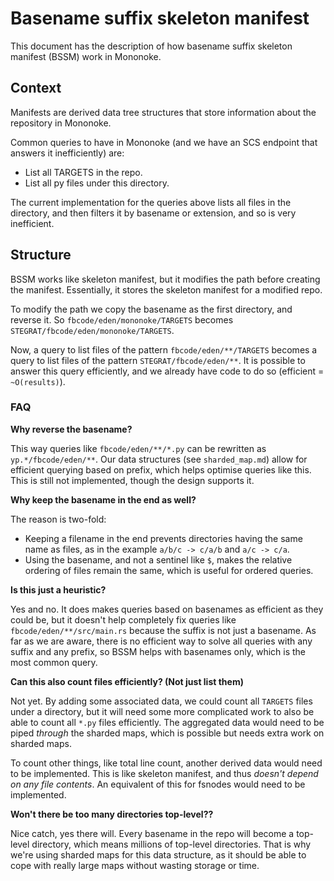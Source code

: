 # Basename suffix skeleton manifest

This document has the description of how basename suffix skeleton manifest (BSSM) work in Mononoke.

## Context

Manifests are derived data tree structures that store information about the repository in Mononoke.

Common queries to have in Mononoke (and we have an SCS endpoint that answers it inefficiently) are:
- List all TARGETS in the repo.
- List all py files under this directory.

The current implementation for the queries above lists all files in the directory, and then filters it by basename or extension, and so is very inefficient.

## Structure

BSSM works like skeleton manifest, but it modifies the path before creating the manifest. Essentially, it stores the skeleton manifest for a modified repo.

To modify the path we copy the basename as the first directory, and reverse it. So `fbcode/eden/mononoke/TARGETS` becomes `STEGRAT/fbcode/eden/mononoke/TARGETS`.

Now, a query to list files of the pattern `fbcode/eden/**/TARGETS` becomes a query to list files of the pattern `STEGRAT/fbcode/eden/**`. It is possible to answer this query efficiently, and we already have code to do so (efficient = `~O(results)`).

### FAQ

**Why reverse the basename?**

This way queries like `fbcode/eden/**/*.py` can be rewritten as `yp.*/fbcode/eden/**`. Our data structures (see `sharded_map.md`) allow for efficient querying based on prefix, which helps optimise queries like this. This is still not implemented, though the design supports it.

**Why keep the basename in the end as well?**

The reason is two-fold:
- Keeping a filename in the end prevents directories having the same name as files, as in the example `a/b/c -> c/a/b` and `a/c -> c/a`.
- Using the basename, and not a sentinel like `$`, makes the relative ordering of files remain the same, which is useful for ordered queries.

**Is this just a heuristic?**

Yes and no. It does makes queries based on basenames as efficient as they could be, but it doesn't help completely fix queries like `fbcode/eden/**/src/main.rs` because the suffix is not just a basename. As far as we are aware, there is no efficient way to solve all queries with any suffix and any prefix, so BSSM helps with basenames only, which is the most common query.

**Can this also count files efficiently? (Not just list them)**

Not yet. By adding some associated data, we could count all `TARGETS` files under a directory, but it will need some more complicated work to also be able to count all `*.py` files efficiently. The aggregated data would need to be piped *through* the sharded maps, which is possible but needs extra work on sharded maps.

To count other things, like total line count, another derived data would need to be implemented. This is like skeleton manifest, and thus *doesn't depend on any file contents*. An equivalent of this for fsnodes would need to be implemented.

**Won't there be too many directories top-level??**

Nice catch, yes there will. Every basename in the repo will become a top-level directory, which means millions of top-level directories. That is why we're using sharded maps for this data structure, as it should be able to cope with really large maps without wasting storage or time.
